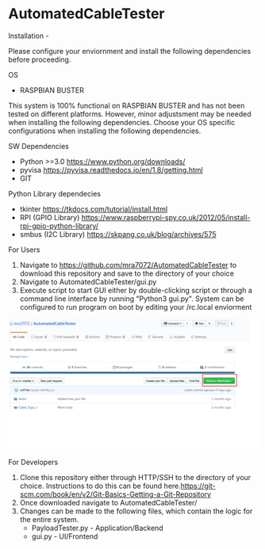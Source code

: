 # AutomatedCableTester

Installation -

Please configure your enviornment and install the following dependencies before proceeding. 

OS 
- RASPBIAN BUSTER

This system  is 100% functional on RASPBIAN BUSTER and has not been tested on different platforms. However, minor adjustsment may be needed  when installing the following dependencies. Choose your OS specific configurations when installing the following dependencies. 

SW Dependencies
- Python >=3.0 https://www.python.org/downloads/
- pyvisa https://pyvisa.readthedocs.io/en/1.8/getting.html
- GIT 

Python Library dependecies 
- tkinter https://tkdocs.com/tutorial/install.html
- RPI (GPIO Library) https://www.raspberrypi-spy.co.uk/2012/05/install-rpi-gpio-python-library/
- smbus (I2C Library) https://skpang.co.uk/blog/archives/575


For Users 
1. Navigate to https://github.com/mra7072/AutomatedCableTester to download this repository and save to the directory of your choice
2. Navigate to AutomatedCableTester/gui.py
3. Execute script to start GUI either by double-clicking script or through a command line interface by running "Python3 gui.py". System can be configured to run program on boot by editing your /rc.local enviorment 

![alt text](https://github.com/mra7072/AutomatedCableTester/blob/release/GIT_DOWNLOAD_CLONE.png)

For Developers
1. Clone this repository either through HTTP/SSH to the directory of your choice. Instructions to do this can be found here.https://git-scm.com/book/en/v2/Git-Basics-Getting-a-Git-Repository
2. Once downloaded navigate to AutomatedCableTester/
3. Changes can be made to the following files, which contain the logic for the entire system.
    - PayloadTester.py - Application/Backend 
    - gui.py - UI/Frontend

